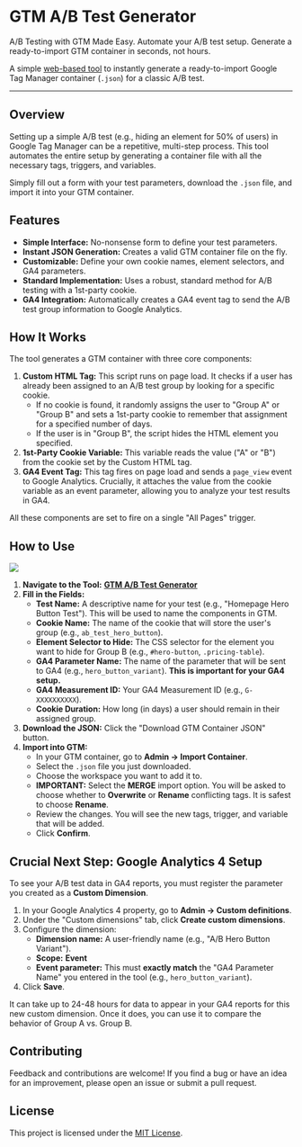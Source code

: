 # GTM A/B Test Generator

A/B Testing with GTM Made Easy. Automate your A/B test setup. Generate a ready-to-import GTM container in seconds, not hours.

A simple [web-based tool](https://melogabriel.github.io/GTM-ABtest-tool/) to instantly generate a ready-to-import Google Tag Manager container (`.json`) for a classic A/B test.


---

## Overview

Setting up a simple A/B test (e.g., hiding an element for 50% of users) in Google Tag Manager can be a repetitive, multi-step process. This tool automates the entire setup by generating a container file with all the necessary tags, triggers, and variables.

Simply fill out a form with your test parameters, download the `.json` file, and import it into your GTM container.

## Features

* **Simple Interface:** No-nonsense form to define your test parameters.
* **Instant JSON Generation:** Creates a valid GTM container file on the fly.
* **Customizable:** Define your own cookie names, element selectors, and GA4 parameters.
* **Standard Implementation:** Uses a robust, standard method for A/B testing with a 1st-party cookie.
* **GA4 Integration:** Automatically creates a GA4 event tag to send the A/B test group information to Google Analytics.

## How It Works

The tool generates a GTM container with three core components:

1.  **Custom HTML Tag:** This script runs on page load. It checks if a user has already been assigned to an A/B test group by looking for a specific cookie.
    * If no cookie is found, it randomly assigns the user to "Group A" or "Group B" and sets a 1st-party cookie to remember that assignment for a specified number of days.
    * If the user is in "Group B", the script hides the HTML element you specified.
2.  **1st-Party Cookie Variable:** This variable reads the value ("A" or "B") from the cookie set by the Custom HTML tag.
3.  **GA4 Event Tag:** This tag fires on page load and sends a `page_view` event to Google Analytics. Crucially, it attaches the value from the cookie variable as an event parameter, allowing you to analyze your test results in GA4.

All these components are set to fire on a single "All Pages" trigger.

## How to Use

![](gtm_abtest.gif)

1.  **Navigate to the Tool:** [**GTM A/B Test Generator**](https://melogabriel.github.io/GTM-ABtest-tool/)
2.  **Fill in the Fields:**
    * **Test Name:** A descriptive name for your test (e.g., "Homepage Hero Button Test"). This will be used to name the components in GTM.
    * **Cookie Name:** The name of the cookie that will store the user's group (e.g., `ab_test_hero_button`).
    * **Element Selector to Hide:** The CSS selector for the element you want to hide for Group B (e.g., `#hero-button`, `.pricing-table`).
    * **GA4 Parameter Name:** The name of the parameter that will be sent to GA4 (e.g., `hero_button_variant`). **This is important for your GA4 setup.**
    * **GA4 Measurement ID:** Your GA4 Measurement ID (e.g., `G-XXXXXXXXXX`).
    * **Cookie Duration:** How long (in days) a user should remain in their assigned group.
3.  **Download the JSON:** Click the "Download GTM Container JSON" button.
4.  **Import into GTM:**
    * In your GTM container, go to **Admin → Import Container**.
    * Select the `.json` file you just downloaded.
    * Choose the workspace you want to add it to.
    * **IMPORTANT:** Select the **MERGE** import option. You will be asked to choose whether to **Overwrite** or **Rename** conflicting tags. It is safest to choose **Rename**.
    * Review the changes. You will see the new tags, trigger, and variable that will be added.
    * Click **Confirm**.

## Crucial Next Step: Google Analytics 4 Setup

To see your A/B test data in GA4 reports, you must register the parameter you created as a **Custom Dimension**.

1.  In your Google Analytics 4 property, go to **Admin → Custom definitions**.
2.  Under the "Custom dimensions" tab, click **Create custom dimensions**.
3.  Configure the dimension:
    * **Dimension name:** A user-friendly name (e.g., "A/B Hero Button Variant").
    * **Scope:** **Event**
    * **Event parameter:** This must **exactly match** the "GA4 Parameter Name" you entered in the tool (e.g., `hero_button_variant`).
4.  Click **Save**.

It can take up to 24-48 hours for data to appear in your GA4 reports for this new custom dimension. Once it does, you can use it to compare the behavior of Group A vs. Group B.

## Contributing

Feedback and contributions are welcome! If you find a bug or have an idea for an improvement, please open an issue or submit a pull request.

## License

This project is licensed under the [MIT License](LICENSE).
